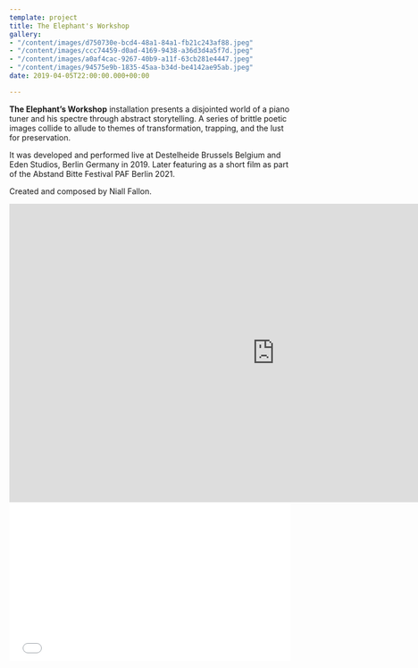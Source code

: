 ```yaml
---
template: project
title: The Elephant's Workshop
gallery:
- "/content/images/d750730e-bcd4-48a1-84a1-fb21c243af88.jpeg"
- "/content/images/ccc74459-d0ad-4169-9438-a36d3d4a5f7d.jpeg"
- "/content/images/a0af4cac-9267-40b9-a11f-63cb281e4447.jpeg"
- "/content/images/94575e9b-1835-45aa-b34d-be4142ae95ab.jpeg"
date: 2019-04-05T22:00:00.000+00:00

---
```

**The Elephant’s Workshop** installation presents a disjointed world of a piano tuner and his spectre through abstract storytelling. A series of brittle poetic images collide to allude to themes of transformation, trapping, and the lust for preservation.

It was developed and performed live at Destelheide Brussels Belgium and Eden Studios, Berlin Germany in 2019. Later featuring as a short film as part of the Abstand Bitte Festival PAF Berlin 2021.

Created and composed by Niall Fallon.

<iframe width="950" height="534" src="https://www.youtube.com/embed/urjGMZJyxuw" title="YouTube video player" frameborder="0" allow="accelerometer; autoplay; clipboard-write; encrypted-media; gyroscope; picture-in-picture" allowfullscreen></iframe>

<div style="padding:56.25% 0 0 0;position:relative;"><iframe src="[https://player.vimeo.com/video/554169750?h=ff6a4f60b4&autoplay=1&title=0&byline=0&portrait=0](https://player.vimeo.com/video/554169750?h=ff6a4f60b4&autoplay=1&title=0&byline=0&portrait=0 "https://player.vimeo.com/video/554169750?h=ff6a4f60b4&autoplay=1&title=0&byline=0&portrait=0")" style="position:absolute;top:0;left:0;width:100%;height:100%;" frameborder="0" allow="autoplay; fullscreen; picture-in-picture" allowfullscreen></iframe></div><script src="[https://player.vimeo.com/api/player.js](https://player.vimeo.com/api/player.js "https://player.vimeo.com/api/player.js")"></script>